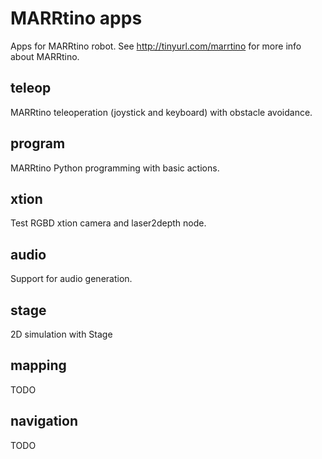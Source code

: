 # MARRtino apps #

Apps for MARRtino robot. See http://tinyurl.com/marrtino for more info about MARRtino.


## teleop ##

MARRtino teleoperation (joystick and keyboard) with obstacle avoidance. 

## program ##

MARRtino Python programming with basic actions.

## xtion ##

Test RGBD xtion camera and laser2depth node.

## audio ##

Support for audio generation.

## stage ##

2D simulation with Stage

## mapping ##

TODO

## navigation ##

TODO